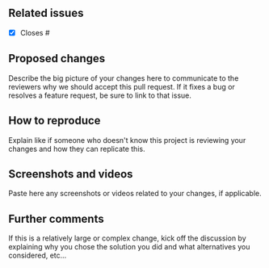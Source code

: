 <!--
How to Use this template:
Everyone likes to review a well written PR, by taking more time to create yours you will identify improvements, make sure all the code is doing what's supposed to and the code review process will run smoothier and faster. After that being said, feel free to modify any of the sections below, this is a guideline to improve your description but some parts may not be applicable to you. While reviewing the code, if you feel the need to left comments we're following this emoji recomendation: https://github.com/erikthedeveloper/code-review-emoji-guide
-->


## Related issues
<!---
Link here any external links related to this changes, could be a Sentry error, a Notion ticket or just the Github Project link.
-->
- [x] Closes #


## Proposed changes
Describe the big picture of your changes here to communicate to the reviewers why we should accept this pull request. If it fixes a bug or resolves a feature request, be sure to link to that issue.


## How to reproduce
Explain like if someone who doesn't know this project is reviewing your changes and how they can replicate this.
<!--
If it's a bug would be nice if you explain how to also reproduce the bug for us to make sure this does whats needed.
For instance:
1. Sign in using a Regular user
2. Go to the Explore page (https://app.ankihub.net/explore/)
3. Click on any Deck card
4. Click on the Copy and Paste Icon down below the Deck Name
5. Make sure the Copy and Paste feature works.
-->


## Screenshots and videos

Paste here any screenshots or videos related to your changes, if applicable.
<!--
We recommend using https://www.loom.com to record your screen and a nice to have in this section will be if you include both Before and After screenshots here.
For instance, let me record that same path from the _How to reproduce_ section:

https://user-images.githubusercontent.com/1490875/218736484-5a9a8789-d918-4624-9637-69355e143785.mp4
-->


## Further comments
If this is a relatively large or complex change, kick off the discussion by explaining why you chose the solution you did and what alternatives you considered, etc...
